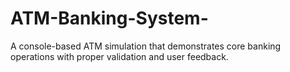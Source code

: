 # ATM-Banking-System-
A console-based ATM simulation that demonstrates core banking operations with proper validation and user feedback.
